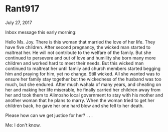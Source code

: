 # Rant917


July 27, 2017

Inbox message this early morning: 

Hello Ms. Joy. There is this woman that married the love of her life. They have five children. After second pregnancy, the wicked man started to maltreat her. He will not contribute to the welfare of the family. But she continued to persevere and out of love and humility she born many more children and worked hard to meet their needs. But this wicked man continued to maltreat her until family and church members started begging him and praying for him, yet no change. Still wicked. All she wanted was to ensure her family stay together but the wickedness of the husband was too much, but she endured. After much wahala of many years, and cheating on her and making her life miserable, he finally carried her children away from her and took them to Alimosho local government to stay with his mother and another woman that he plans to marry. When the woman tried to get her children back, he gave her one hard blow and she fell to her death. 

Please how can we get justice for her?
.
.
.

Me: I don't know.